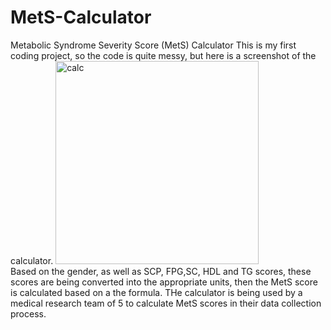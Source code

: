 # MetS-Calculator
Metabolic Syndrome Severity Score (MetS) Calculator
This is my first coding project, so the code is quite messy, but here is a screenshot of the calculator.
<img width="325" alt="calc" src="https://user-images.githubusercontent.com/86757210/194110771-7eca5c8d-5dfe-4197-a962-bf894e9a00db.PNG"> <br/>
Based on the gender, as well as SCP, FPG,SC, HDL and TG scores, these scores are being converted into the appropriate units, then the MetS score is calculated based on a the formula.
THe calculator is  being used by a medical research team of 5 to calculate MetS scores in their data collection process. 

